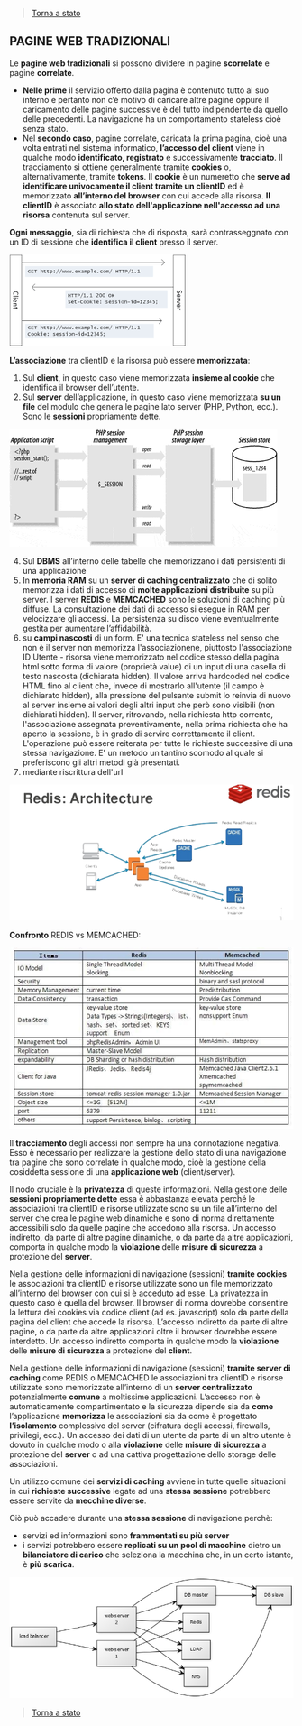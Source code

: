 >[Torna a stato](state.md)

## **PAGINE WEB TRADIZIONALI** 

Le **pagine web tradizionali** si possono dividere in pagine **scorrelate** e pagine **correlate**. 
-	**Nelle prime** il servizio offerto dalla pagina è contenuto tutto al suo interno e pertanto non c’è motivo di caricare altre pagine oppure il caricamento delle pagine successive è del tutto indipendente da quello delle precedenti. La navigazione ha un comportamento stateless cioè senza stato. 
-	Nel **secondo caso**, pagine correlate, caricata la prima pagina, cioè una volta entrati nel sistema informatico, **l’accesso del client** viene in qualche modo **identificato, registrato** e successivamente **tracciato**. Il tracciamento si ottiene generalmente tramite **cookies** o, alternativamente, tramite **tokens**. Il **cookie** è un numeretto che **serve ad identificare univocamente il client tramite un clientID** ed è memorizzato **all’interno del browser** con cui accede alla risorsa. **Il clientID** è associato **allo stato dell'applicazione nell'accesso ad una risorsa** contenuta sul server.

**Ogni messaggio**, sia di richiesta che di risposta, sarà contrasseggnato con un ID di sessione che **identifica il client** presso il server.

![cookie](cookie.png)

**L’associazione** tra clientID e la risorsa può essere **memorizzata**:
1.	Sul **client**, in questo caso viene memorizzata **insieme al cookie** che identifica il browser dell’utente.
2.	Sul **server** dell’applicazione, in questo caso viene memorizzata **su un file** del modulo che genera le pagine lato server (PHP, Python, ecc.). Sono le **sessioni** propriamente dette.

![session](session-php.gif)

4.	Sul **DBMS** all’interno delle tabelle che memorizzano i dati persistenti di una applicazione
5.	In **memoria RAM** su un **server di caching centralizzato** che di solito memorizza i dati di accesso di **molte applicazioni distribuite** su più server. I server **REDIS** e **MEMCACHED** sono le soluzioni di caching più diffuse. La consultazione dei dati di accesso si esegue in RAM per velocizzare gli accessi. La persistenza su disco viene eventualmente gestita per aumentare l’affidabilità.
6.	su **campi nascosti** di un form. E' una tecnica stateless nel senso che non è il server non memorizza l'associazionene, piuttosto l'associazione ID Utente - risorsa viene memorizzato nel codice stesso della pagina html sotto forma di valore (proprietà value) di un input di una casella di testo nascosta (dichiarata hidden). Il valore arriva hardcoded nel codice HTML fino al client che, invece di mostrarlo all'utente (il campo è dichiarato hidden), alla pressione del pulsante submit lo reinvia di nuovo al server insieme ai valori degli altri input che però sono visibili (non dichiarati hidden). Il server, ritrovando, nella richiesta http corrente, l'associazione assegnata preventivamente, nella prima richiesta che ha aperto la sessione, è in grado di servire correttamente il client. L'operazione può essere reiterata per tutte le richieste successive di una stessa navigazione. E' un metodo un tantino scomodo al quale si preferiscono gli altri metodi già presentati.  
7.	mediante riscrittura dell'url



![redis2](redis2.png)

**Confronto** REDIS vs MEMCACHED:

![redis](redis.jpg)

Il **tracciamento** degli accessi non sempre ha una connotazione negativa. Esso è necessario per realizzare la gestione dello stato di una navigazione tra pagine che sono correlate in qualche modo, cioè la gestione della cosiddetta sessione di una **applicazione web** (client/server). 

Il nodo cruciale è la **privatezza** di queste informazioni.
Nella gestione delle **sessioni propriamente dette** essa è abbastanza elevata perché le associazioni tra clientID e risorse utilizzate sono su un file all’interno del server che crea le pagine web dinamiche e sono di norma direttamente accessibili solo da quelle pagine che accedono alla risorsa. Un accesso indiretto, da parte di altre pagine dinamiche, o da parte da altre applicazioni, comporta in qualche modo la **violazione** delle **misure di sicurezza** a protezione del **server**.

Nella gestione delle informazioni di navigazione (sessioni) **tramite cookies** le associazioni tra clientID e risorse utilizzate sono un file memorizzato all’interno del browser con cui si è acceduto ad esse. La privatezza in questo caso è quella del browser. Il browser di norma dovrebbe consentire la lettura dei cookies via codice client (ad es. javascript) solo da parte della pagina del client che accede la risorsa. L’accesso indiretto da parte di altre pagine, o da parte da altre applicazioni oltre il browser dovrebbe essere interdetto. Un accesso indiretto comporta in qualche modo la **violazione** delle **misure di sicurezza** a protezione del **client**.

Nella gestione delle informazioni di navigazione (sessioni) **tramite server di caching** come REDIS o MEMCACHED le associazioni tra clientID e risorse utilizzate sono memorizzate all’interno di un **server centralizzato** potenzialmente **comune** a moltissime applicazioni. L’accesso non è automaticamente compartimentato e la sicurezza dipende sia da **come** l’applicazione **memorizza** le associazioni sia da come è progettato **l’isolamento** complessivo del server (cifratura degli accessi, firewalls, privilegi, ecc.). Un accesso dei dati di un utente da parte di un altro utente è dovuto in qualche modo o alla **violazione** delle **misure di sicurezza** a protezione del **server** o ad una cattiva progettazione dello storage delle associazioni.

Un utilizzo comune dei **servizi di caching** avviene in tutte quelle situazioni in cui **richieste successive** legate ad una **stessa sessione** potrebbero essere servite da **mecchine diverse**. 

Ciò può accadere durante una **stessa sessione** di navigazione perchè:
- servizi ed informazioni sono **frammentati su più server** 
- i servizi potrebbero essere **replicati su un pool di macchine** dietro un **bilanciatore di carico** che seleziona la macchina che, in un certo istante, è **più scarica**.


![redis3](deprecs-2.png)

>[Torna a stato](state.md)
